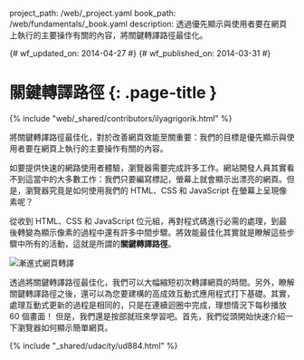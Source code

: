 project_path: /web/_project.yaml
book_path: /web/fundamentals/_book.yaml
description: 透過優先顯示與使用者要在網頁上執行的主要操作有關的內容，將關鍵轉譯路徑最佳化。

{# wf_updated_on: 2014-04-27 #}
{# wf_published_on: 2014-03-31 #}

# 關鍵轉譯路徑 {: .page-title }

{% include "web/_shared/contributors/ilyagrigorik.html" %}


將關鍵轉譯路徑最佳化，對於改善網頁效能至關重要：我們的目標是優先顯示與使用者要在網頁上執行的主要操作有關的內容。

如要提供快速的網路使用者體驗，瀏覽器需要完成許多工作。網站開發人員其實看不到這當中的大多數工作：我們只要編寫標記，螢幕上就會顯示出漂亮的網頁。但是，瀏覽器究竟是如何使用我們的 HTML、CSS 和 JavaScript 在螢幕上呈現像素呢？

從收到 HTML、CSS 和 JavaScript 位元組，再對程式碼進行必需的處理，到最後轉變為顯示像素的過程中還有許多中間步驟。將效能最佳化其實就是瞭解這些步驟中所有的活動，這就是所謂的**關鍵轉譯路徑**。

<img src="images/progressive-rendering.png" class="center" alt="漸進式網頁轉譯">

透過將關鍵轉譯路徑最佳化，我們可以大幅縮短初次轉譯網頁的時間。另外，瞭解關鍵轉譯路徑之後，還可以為您要建構的高成效互動式應用程式打下基礎。其實，處理互動式更新的過程是相同的，只是在連續迴圈中完成，理想情況下每秒播放 60 個畫面！ 但是，我們還是按部就班來學習吧。首先，我們從頭開始快速介紹一下瀏覽器如何顯示簡單網頁。


{% include "_shared/udacity/ud884.html" %}





